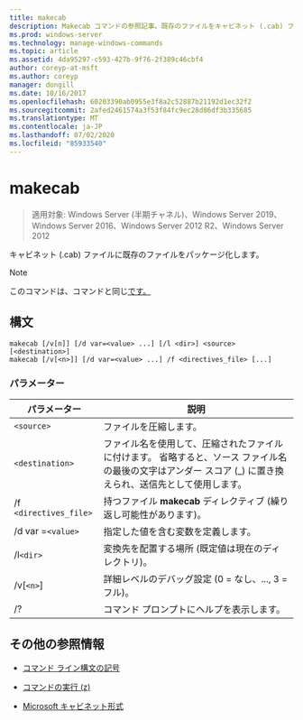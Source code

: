 ```yaml
---
title: makecab
description: Makecab コマンドの参照記事。既存のファイルをキャビネット (.cab) ファイルにパッケージ化します。
ms.prod: windows-server
ms.technology: manage-windows-commands
ms.topic: article
ms.assetid: 4da95297-c593-427b-9f76-2f389c46cbf4
author: coreyp-at-msft
ms.author: coreyp
manager: dongill
ms.date: 10/16/2017
ms.openlocfilehash: 60203390ab0955e3f8a2c52887b21192d1ec32f2
ms.sourcegitcommit: 2afed2461574a3f53f84fc9ec28d86df3b335685
ms.translationtype: MT
ms.contentlocale: ja-JP
ms.lasthandoff: 07/02/2020
ms.locfileid: "85933540"
---
```

# <a name="makecab"></a>makecab

> 適用対象: Windows Server (半期チャネル)、Windows Server 2019、Windows Server 2016、Windows Server 2012 R2、Windows Server 2012

キャビネット (.cab) ファイルに既存のファイルをパッケージ化します。


> [!NOTE]
> このコマンドは、コマンドと同じ[です。](diantz.md)

## <a name="syntax"></a>構文

```
makecab [/v[n]] [/d var=<value> ...] [/l <dir>] <source> [<destination>]
makecab [/v[<n>]] [/d var=<value> ...] /f <directives_file> [...]
```

### <a name="parameters"></a>パラメーター

| パラメーター | 説明 |
| --------- | ----------- |
| `<source>` | ファイルを圧縮します。 |
| `<destination>` | ファイル名を使用して、圧縮されたファイルに付けます。 省略すると、ソース ファイル名の最後の文字はアンダー スコア (_) に置き換えられ、送信先として使用します。 |
| /f `<directives_file>` | 持つファイル **makecab** ディレクティブ (繰り返し可能性があります)。 |
| /d var =`<value>` | 指定した値を含む変数を定義します。 |
| /l`<dir>` | 変換先を配置する場所 (既定値は現在のディレクトリ)。 |
| /v[`<n>`] | 詳細レベルのデバッグ設定 (0 = なし、..., 3 = フル)。 |
| /? | コマンド プロンプトにヘルプを表示します。 |

## <a name="additional-references"></a>その他の参照情報

- [コマンド ライン構文の記号](command-line-syntax-key.md)

- [コマンドの実行 (z)](diantz.md)

- [Microsoft キャビネット形式](https://docs.microsoft.com/previous-versions/bb417343(v=msdn.10))
